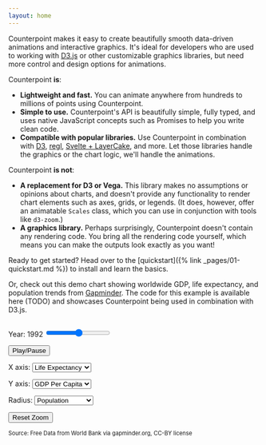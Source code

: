 ```yaml
---
layout: home
---
```


Counterpoint makes it easy to create beautifully smooth data-driven 
animations and interactive graphics. It's ideal for developers who are used to 
working with [D3.js](http://d3js.org/) or other customizable graphics libraries, but 
need more control and design options for animations.

Counterpoint **is**:

- **Lightweight and fast.** You can animate anywhere from hundreds to millions 
  of points using Counterpoint.
- **Simple to use.** Counterpoint's API is beautifully simple, fully typed,
  and uses native JavaScript concepts such as Promises to help you write clean code.
- **Compatible with popular libraries.** Use Counterpoint in combination with
  [D3](http://d3js.org), [regl](http://regl.party), [Svelte + LayerCake](http://layercake.graphics),
  and more. Let those libraries handle the graphics or the chart logic, we'll
  handle the animations.
  
Counterpoint **is not**:

- **A replacement for D3 or Vega.** This library makes no assumptions or opinions
  about charts, and doesn't provide any functionality to render chart elements
  such as axes, grids, or legends. (It does, however, offer an animatable
  `Scales` class, which you can use in conjunction with tools like `d3-zoom`.)
- **A graphics library.** Perhaps surprisingly, Counterpoint doesn't contain any
  rendering code. You bring all the rendering code yourself, which means you can
  make the outputs look exactly as you want!

Ready to get started? Head over to the [quickstart]({% link _pages/01-quickstart.md %}) 
to install and learn the basics.

Or, check out this demo chart showing worldwide GDP, life expectancy, and population
trends from [Gapminder](https://gapminder.org). The code for this example is
available here (TODO) and showcases Counterpoint being used in combination with D3.js.

<div style="display: flex; max-width: 100%; flex-wrap: wrap;">
  <div id="gapminder-chart-container" style="position: relative; flex-shrink: 0;">
    <svg width="600" height="600" id="gapminder-axes" style="position: absolute; top: 0; left: 0;" overflow="visible"></svg>
    <canvas id="gapminder-content" style="position: absolute; top: 0; left: 0; width: 100%; height: 100%;"></canvas>
  </div>
  <div id="gapminder-controls">
  <p><label for="year-slider">Year: <span id="year-text">1992</span></label>
  <input type="range" min="1952" max="2007" id="year-slider"/></p>
  <p><button id="play-pause">Play/Pause</button></p>
  <p><label for="x-dropdown">X axis:</label>
  <select id="x-dropdown">
    <option value="gdp_cap">GDP Per Capita</option>
    <option value="life_exp" selected>Life Expectancy</option>
    <option value="population">Population</option>
  </select></p>
  <p><label for="y-dropdown">Y axis:</label>
  <select id="y-dropdown">
    <option value="gdp_cap" selected>GDP Per Capita</option>
    <option value="life_exp">Life Expectancy</option>
    <option value="population">Population</option>
  </select></p>
  <p><label for="size-dropdown">Radius:</label>
  <select id="size-dropdown">
    <option value="gdp_cap">GDP Per Capita</option>
    <option value="life_exp">Life Expectancy</option>
    <option value="population" selected>Population</option>
  </select></p>
  <p><button id="reset-zoom">Reset Zoom</button></p>
  <p style="font-size: 0.8em;">Source: Free Data from World Bank via gapminder.org, CC-BY license</p>
</div>
<script type="module" src="/canvas-animation/assets/gapminder.js"></script>